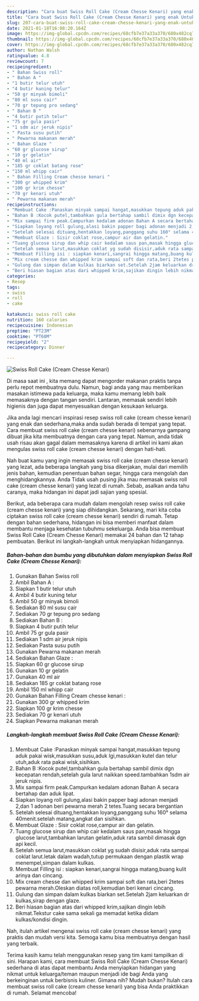 ```yaml
---
description: "Cara buat Swiss Roll Cake (Cream Chesse Kenari) yang enak Untuk Jualan"
title: "Cara buat Swiss Roll Cake (Cream Chesse Kenari) yang enak Untuk Jualan"
slug: 207-cara-buat-swiss-roll-cake-cream-chesse-kenari-yang-enak-untuk-jualan
date: 2021-01-18T16:08:20.164Z
image: https://img-global.cpcdn.com/recipes/68cfb7e37a33a370/680x482cq70/swiss-roll-cake-cream-chesse-kenari-foto-resep-utama.jpg
thumbnail: https://img-global.cpcdn.com/recipes/68cfb7e37a33a370/680x482cq70/swiss-roll-cake-cream-chesse-kenari-foto-resep-utama.jpg
cover: https://img-global.cpcdn.com/recipes/68cfb7e37a33a370/680x482cq70/swiss-roll-cake-cream-chesse-kenari-foto-resep-utama.jpg
author: Nathan Walsh
ratingvalue: 4.8
reviewcount: 7
recipeingredient:
- " Bahan Swiss roll"
- " Bahan A "
- "1 butir telur utuh"
- "4 butir kuning telur"
- "50 gr minyak bimoli"
- "80 ml susu cair"
- "70 gr tepung pro sedang"
- " Bahan B "
- "4 butir putih telur"
- "75 gr gula pasir"
- "1 sdm air jeruk nipis"
- " Pasta susu putih"
- " Pewarna makanan merah"
- " Bahan Glaze "
- "60 gr glucose sirup"
- "10 gr gelatin"
- "40 ml air"
- "185 gr coklat batang rose"
- "150 ml whipp cair"
- " Bahan Filling Cream chesse kenari "
- "300 gr whipped krim"
- "100 gr krim chesse"
- "70 gr kenari utuh"
- " Pewarna makanan merah"
recipeinstructions:
- "Membuat Cake :Panaskan minyak sampai hangat,masukkan tepung aduk pakai wisk,masukkan susu,aduk lgi,masukkan kutel dan telur utuh,aduk rata pakai wisk,sisihkan."
- "Bahan B :Kocok putel,tambahkan gula bertahap sambil dimix dgn kecepatan rendah,setelah gula larut naikkan speed.tambahkan 1sdm air jeruk nipis."
- "Mix sampai firm peak.Campurkan kedalam adonan Bahan A secara bertahap dan aduk lipat."
- "Siapkan loyang roll gulung,alasi bakin papper bagi adonan menjadi 2,dan 1 adonan beri pewarna merah 2 tetes.Tuang secara bergantian"
- "Setelah selesai dituang,hentakkan loyang,panggang suhu 160° selama 40menit.setelah matang,angkat dan sisihkan."
- "Membuat Glaze : Sisir coklat rose,campur air dan gelatin."
- "Tuang glucose sirup dan whip cair kedalam saus pan,masak hingga glucose larut,tambahkan larutan gelatin,aduk rata sambil dimasak dgn api kecil."
- "Setelah semua larut,masukkan coklat yg sudah disisir,aduk rata sampai coklat larut.letak dalam wadah,tutup permukaan dengan plastik wrap menempel,simpan dalam kulkas."
- "Membuat Filling isi : siapkan kenari,sangrai hingga matang,buang kulit arinya dan cincang."
- "Mix cream chesse dan whipped krim sampai soft dan rata,beri 2tetes pewarna merah.Oleskan diatas roll,kemudian beri kenari cincang."
- "Gulung dan simpan dalam kulkas biarkan set.Setelah 2jam keluarkan dr kulkas,sirap dengan glaze."
- "Beri hiasan bagian atas dari whipped krim,sajikan dingin lebih nikmat.Tekstur cake sama sekali ga memadat ketika didam kulkas/kondisi dingin."
categories:
- Resep
tags:
- swiss
- roll
- cake

katakunci: swiss roll cake 
nutrition: 160 calories
recipecuisine: Indonesian
preptime: "PT23M"
cooktime: "PT60M"
recipeyield: "2"
recipecategory: Dinner

---
```



![Swiss Roll Cake (Cream Chesse Kenari)](https://img-global.cpcdn.com/recipes/68cfb7e37a33a370/680x482cq70/swiss-roll-cake-cream-chesse-kenari-foto-resep-utama.jpg)

Di masa  saat ini , kita memang dapat mengorder makanan praktis tanpa perlu repot membuatnya dulu. Namun, bagi anda yang mau memberikan masakan istimewa pada keluarga, maka kamu memang lebih baik memasaknya dengan tangan sendiri. Lantaran, memasak sendiri lebih higienis dan juga dapat menyesuaikan dengan kesukaan keluarga.

Jika anda lagi mencari inspirasi resep swiss roll cake (cream chesse kenari) yang enak dan sederhana,maka anda sudah berada di tempat yang tepat. Cara membuat swiss roll cake (cream chesse kenari)  sebenarnya gampang dibuat jika kita membuatnya dengan cara yang tepat. Namun, anda tidak usah risau akan gagal dalam memasaknya 
karena di artikel ini kami akan mengulas swiss roll cake (cream chesse kenari) dengan hati-hati.  



Nah buat kamu yang ingin memasak swiss roll cake (cream chesse kenari) yang lezat, ada beberapa langkah yang bisa dikerjakan, mulai dari memilih jenis bahan, kemudian penentuan bahan segar, hingga cara mengolah dan menghidangkannya. Anda Tidak usah pusing jika mau memasak swiss roll cake (cream chesse kenari) yang lezat di rumah. Sebab, asalkan anda  tahu caranya, maka hidangan ini dapat jadi sajian yang spesial.

Berikut, ada beberapa cara mudah dalam mengolah resep swiss roll cake (cream chesse kenari) yang siap dihidangkan. Sekarang, mari kita coba ciptakan swiss roll cake (cream chesse kenari) sendiri di rumah. Tetap dengan bahan sederhana, hidangan ini bisa memberi manfaat dalam membantu menjaga kesehatan tubuhmu sekeluarga. Anda bisa membuat Swiss Roll Cake (Cream Chesse Kenari) memakai 24 bahan dan 12 tahap pembuatan. Berikut ini langkah-langkah untuk menyiapkan hidangannya.

<!--inarticleads1-->

##### Bahan-bahan dan bumbu yang dibutuhkan dalam menyiapkan Swiss Roll Cake (Cream Chesse Kenari):

1. Gunakan  Bahan Swiss roll
1. Ambil  Bahan A :
1. Siapkan 1 butir telur utuh
1. Ambil 4 butir kuning telur
1. Ambil 50 gr minyak bimoli
1. Sediakan 80 ml susu cair
1. Sediakan 70 gr tepung pro sedang
1. Sediakan  Bahan B :
1. Siapkan 4 butir putih telur
1. Ambil 75 gr gula pasir
1. Sediakan 1 sdm air jeruk nipis
1. Sediakan  Pasta susu putih
1. Gunakan  Pewarna makanan merah
1. Sediakan  Bahan Glaze :
1. Siapkan 60 gr glucose sirup
1. Gunakan 10 gr gelatin
1. Gunakan 40 ml air
1. Sediakan 185 gr coklat batang rose
1. Ambil 150 ml whipp cair
1. Gunakan  Bahan Filling Cream chesse kenari :
1. Gunakan 300 gr whipped krim
1. Siapkan 100 gr krim chesse
1. Sediakan 70 gr kenari utuh
1. Siapkan  Pewarna makanan merah




<!--inarticleads2-->

##### Langkah-langkah membuat Swiss Roll Cake (Cream Chesse Kenari):

1. Membuat Cake :Panaskan minyak sampai hangat,masukkan tepung aduk pakai wisk,masukkan susu,aduk lgi,masukkan kutel dan telur utuh,aduk rata pakai wisk,sisihkan.
1. Bahan B :Kocok putel,tambahkan gula bertahap sambil dimix dgn kecepatan rendah,setelah gula larut naikkan speed.tambahkan 1sdm air jeruk nipis.
1. Mix sampai firm peak.Campurkan kedalam adonan Bahan A secara bertahap dan aduk lipat.
1. Siapkan loyang roll gulung,alasi bakin papper bagi adonan menjadi 2,dan 1 adonan beri pewarna merah 2 tetes.Tuang secara bergantian
1. Setelah selesai dituang,hentakkan loyang,panggang suhu 160° selama 40menit.setelah matang,angkat dan sisihkan.
1. Membuat Glaze : Sisir coklat rose,campur air dan gelatin.
1. Tuang glucose sirup dan whip cair kedalam saus pan,masak hingga glucose larut,tambahkan larutan gelatin,aduk rata sambil dimasak dgn api kecil.
1. Setelah semua larut,masukkan coklat yg sudah disisir,aduk rata sampai coklat larut.letak dalam wadah,tutup permukaan dengan plastik wrap menempel,simpan dalam kulkas.
1. Membuat Filling isi : siapkan kenari,sangrai hingga matang,buang kulit arinya dan cincang.
1. Mix cream chesse dan whipped krim sampai soft dan rata,beri 2tetes pewarna merah.Oleskan diatas roll,kemudian beri kenari cincang.
1. Gulung dan simpan dalam kulkas biarkan set.Setelah 2jam keluarkan dr kulkas,sirap dengan glaze.
1. Beri hiasan bagian atas dari whipped krim,sajikan dingin lebih nikmat.Tekstur cake sama sekali ga memadat ketika didam kulkas/kondisi dingin.




Nah, itulah artikel mengenai  swiss roll cake (cream chesse kenari)  yang praktis dan mudah versi kita. Semoga kamu bisa membuatnya dengan hasil yang terbaik. 

Terima kasih kamu telah menggunakan resep yang tim kami tampilkan di sini. Harapan kami, cara membuat  Swiss Roll Cake (Cream Chesse Kenari) sederhana di atas dapat membantu Anda menyiapkan hidangan yang nikmat untuk keluarga/teman maupun menjadi ide bagi Anda yang berkeinginan untuk berbisnis kuliner. Gimana nih? Mudah bukan? Itulah cara membuat swiss roll cake (cream chesse kenari) yang bisa Anda praktikkan di rumah. Selamat mencoba!

